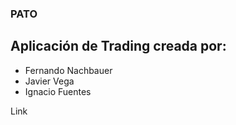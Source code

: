 ### PATO

## Aplicación de Trading creada por:
- Fernando Nachbauer
- Javier Vega
- Ignacio Fuentes


Link 

